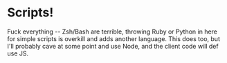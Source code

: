 # Scripts!

Fuck everything -- Zsh/Bash are terrible, throwing Ruby or Python in here for
simple scripts is overkill and adds another language. This does too, but I'll
probably cave at some point and use Node, and the client code will def use JS.

